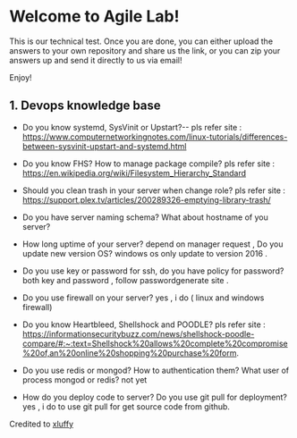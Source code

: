 # Welcome to Agile Lab!

This is our technical test. Once you are done, you can either upload the answers to your own repository and share us the link, or you can zip your answers up and send it directly to us via email!

Enjoy!

## 1. Devops knowledge base
- Do you know systemd, SysVinit or Upstart?-- pls refer site : https://www.computernetworkingnotes.com/linux-tutorials/differences-between-sysvinit-upstart-and-systemd.html

- Do you know FHS? How to manage package compile? pls refer site : https://en.wikipedia.org/wiki/Filesystem_Hierarchy_Standard

- Should you clean trash in your server when change role? pls refer site : https://support.plex.tv/articles/200289326-emptying-library-trash/

- Do you have server naming schema? What about hostname of you server?
- How long uptime of your server? depend on manager request ,  Do you update new version OS? windows os only update to version 2016 .
- Do you use key or password for ssh, do you have policy for password? both key and password , follow passwordgenerate site .
- Do you use firewall on your server? yes , i do ( linux and windows firewall)
- Do you know Heartbleed, Shellshock and POODLE? pls refer site : https://informationsecuritybuzz.com/news/shellshock-poodle-compare/#:~:text=Shellshock%20allows%20complete%20compromise%20of,an%20online%20shopping%20purchase%20form.

- Do you use redis or mongod? How to authentication them? What user of process mongod or redis? not yet

- How do you deploy code to server? Do you use git pull for deployment? yes , i do to use git pull for get source code from github.


Credited to [xluffy](https://github.com/xluffy)

